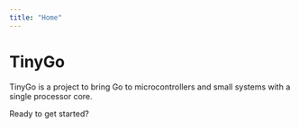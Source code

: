 ```yaml
---
title: "Home"
---
```

# TinyGo

TinyGo is a project to bring Go to microcontrollers and small systems with a single processor core.

Ready to get started?
